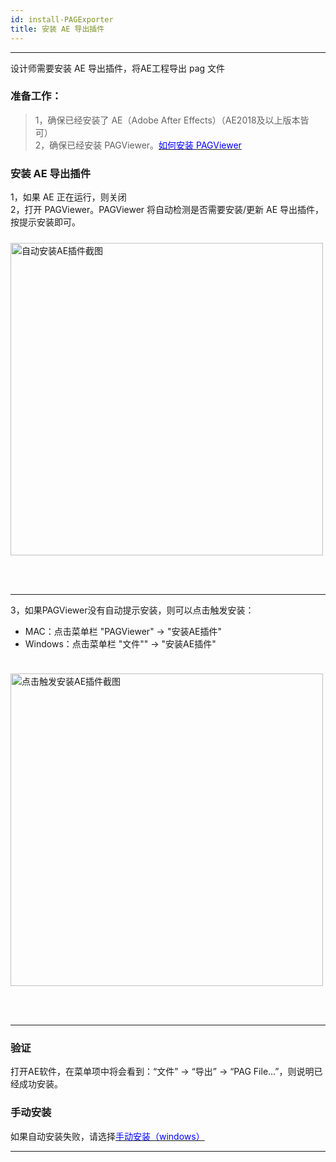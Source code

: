 ```yaml
---
id: install-PAGExporter
title: 安装 AE 导出插件
---
```

---

设计师需要安装 AE 导出插件，将AE工程导出 pag 文件

### 准备工作：
> 1，确保已经安装了 AE（Adobe After Effects）（AE2018及以上版本皆可）<br/>
> 2，确保已经安装 PAGViewer。[<font color=blue>如何安装 PAGViewer</font>](/docs/install.html)<br/>

### 安装 AE 导出插件
1，如果 AE 正在运行，则关闭<br/>
2，打开 PAGViewer。PAGViewer 将自动检测是否需要安装/更新 AE 导出插件，按提示安装即可。
<img 
  alt='自动安装AE插件截图' 
  src='https://pagio-1251316161.file.myqcloud.com/website/static/img/docs/install-PAGExporter1.jpg' 
  style='width: 500px; margin: 24px 0 48px 0' 
/>

---

3，如果PAGViewer没有自动提示安装，则可以点击触发安装： <br/>

+ MAC：点击菜单栏 "PAGViewer" -> "安装AE插件" <br/>
+ Windows：点击菜单栏 "文件"" -> "安装AE插件" <br/>

<img 
  alt='点击触发安装AE插件截图' 
  src='https://pagio-1251316161.file.myqcloud.com/website/static/img/docs/install-PAGExporter2.jpg' 
  style='width: 500px; margin: 24px 0 48px 0' 
/>

---
### 验证
  打开AE软件，在菜单项中将会看到：“文件” -> “导出” -> “PAG File...”，则说明已经成功安装。

### 手动安装
  如果自动安装失败，请选择[<font color=blue>手动安装（windows）</font>](/docs/manual-install-PAGExporter.html)<br/>

---